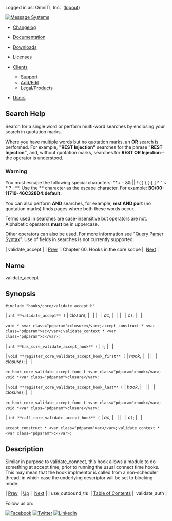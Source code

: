 Logged in as: OmniTI, Inc.  ([logout](https://support.messagesystems.com/logout.php))

[![Message Systems](https://support.messagesystems.com/images/ms-white205.png)](https://support.messagesystems.com/start.php) 

*   [Changelog](https://support.messagesystems.com/start.php?show=changelog)
*   [Documentation](https://support.messagesystems.com/docs/)
*   [Downloads](https://support.messagesystems.com/start.php)

*   [Licenses](https://support.messagesystems.com/license_summary.php)
*   <a href="">Clients</a>
    *   [Support](https://support.messagesystems.com/cs.php)
    *   [Add/Edit](https://support.messagesystems.com/edit_client.php)
    *   [Legal/Products](https://support.messagesystems.com/edit_products.php)
*   [Users](https://support.messagesystems.com/edit_customer.php)

## Search Help

Search for a single word or perform multi-word searches by enclosing your search in quotation marks.

Where you have multiple words but no quotation marks, an **OR** search is performed. For example, **"REST Injection"** searches for the phrase **"REST Injection"**, and, without quotation marks, searches for **REST OR Injection**--the operator is understood.

### Warning

You must escape the following special characters: **+ - && || ! ( ) { } [ ] ^ " ~ * ? : \**. Use the **\** character as the escape character. For example: **B0/00-11719-46C328D4\:default\:**

You can also perform **AND** searches, for example, **rest AND port** (no quotation marks) finds pages where both these words occur.

Terms used in searches are case-insensitive but operators are not. Alphabetic operators **must** be in uppercase.

Other operators can also be used. For more information see "[Query Parser Syntax](https://lucene.apache.org/core/old_versioned_docs/versions/3_0_0/queryparsersyntax.html)". Use of fields in searches is not currently supported.

| validate_accept |
| [Prev](hooks.core.use_outbound_tls.php)  | Chapter 60. Hooks in the core scope |  [Next](hooks.core.validate_auth.php) |

<a name="hooks.core.validate_accept"></a>
## Name

validate_accept

## Synopsis

`#include "hooks/core/validate_accept.h"`

| `int **validate_accept** (` | <var class="pdparam">closure</var>, |   |
|   | <var class="pdparam">ac</var>, |   |
|   | <var class="pdparam">c</var>`)`; |   |

`void * <var class="pdparam">closure</var>`;
`accept_construct * <var class="pdparam">ac</var>`;
`validate_context * <var class="pdparam">c</var>`;

| `int **has_core_validate_accept_hook** (` | `)`; |   |

| `void **register_core_validate_accept_hook_first** (` | <var class="pdparam">hook</var>, |   |
|   | <var class="pdparam">closure</var>`)`; |   |

`ec_hook_core_validate_accept_func_t <var class="pdparam">hook</var>`;
`void *<var class="pdparam">closure</var>`;

| `void **register_core_validate_accept_hook_last** (` | <var class="pdparam">hook</var>, |   |
|   | <var class="pdparam">closure</var>`)`; |   |

`ec_hook_core_validate_accept_func_t <var class="pdparam">hook</var>`;
`void *<var class="pdparam">closure</var>`;

| `int **call_core_validate_accept_hook** (` | <var class="pdparam">ac</var>, |   |
|   | <var class="pdparam">c</var>`)`; |   |

`accept_construct * <var class="pdparam">ac</var>`;
`validate_context * <var class="pdparam">c</var>`;<a name="idp15410160"></a>
## Description

Similar in purpose to validate_connect, this hook allows a module to do something at accept time, prior to running the usual connect time hooks. This may mean that the hook implmentor is called from a non-scheduler thread, in which case the underlying descriptor will be set to blocking mode.

| [Prev](hooks.core.use_outbound_tls.php)  | [Up](hooks.core.php) |  [Next](hooks.core.validate_auth.php) |
| use_outbound_tls  | [Table of Contents](index.php) |  validate_auth |

Follow us on:

[![Facebook](https://support.messagesystems.com/images/icon-facebook.png)](http://www.facebook.com/messagesystems) [![Twitter](https://support.messagesystems.com/images/icon-twitter.png)](http://twitter.com/#!/MessageSystems) [![LinkedIn](https://support.messagesystems.com/images/icon-linkedin.png)](http://www.linkedin.com/company/message-systems)